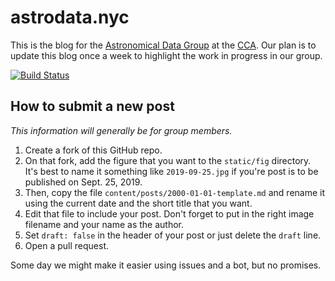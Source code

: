 # astrodata.nyc

This is the blog for the [Astronomical Data Group](https://www.simonsfoundation.org/flatiron/center-for-computational-astrophysics/astronomical-data/) at the [CCA](https://www.simonsfoundation.org/flatiron/center-for-computational-astrophysics/).
Our plan is to update this blog once a week to highlight the work in progress in our group.

[![Build Status](https://github.com/astrodatagroup/website/workflows/Build/badge.svg)](https://github.com/astrodatagroup/website/actions)

## How to submit a new post

*This information will generally be for group members.*

1. Create a fork of this GitHub repo.
2. On that fork, add the figure that you want to the `static/fig` directory. It's best to name it something like `2019-09-25.jpg` if you're post is to be published on Sept. 25, 2019.
3. Then, copy the file `content/posts/2000-01-01-template.md` and rename it using the current date and the short title that you want.
4. Edit that file to include your post. Don't forget to put in the right image filename and your name as the author.
5. Set `draft: false` in the header of your post or just delete the `draft` line.
6. Open a pull request.

Some day we might make it easier using issues and a bot, but no promises.
